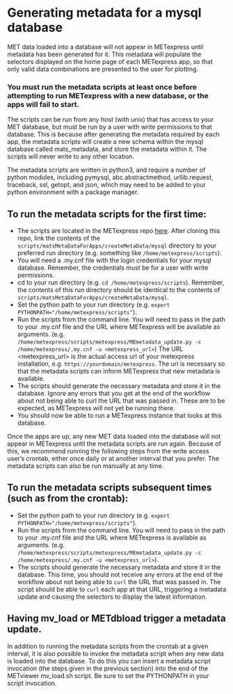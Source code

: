 # Generating metadata for a mysql database


MET data loaded into a database will not appear in METexpress until metadata has been generated for it. This metadata will populate the selectors displayed on the home page of each METexpress app, so that only valid data combinations are presented to the user for plotting. 

### You must run the metadata scripts at least once before attempting to run METexpress with a new database, or the apps will fail to start.


The scripts can be run from any host (with unix) that has access to your MET database, but must be run by a user with write permissions to that database. This is because after generating the metadata required by each app, the metadata scripts will create a new schema within the mysql database called mats_metadata, and store the metadata within it. The scripts will never write to any other location.


The metadata scripts are written in python3, and require a number of python modules, including pymysql, abc.abstractmethod, urllib.request, traceback, ssl, getopt, and json, which may need to be added to your python environment with a package manager.


## To run the metadata scripts for the first time:


- The scripts are located in the METexpress repo [here](https://github.com/dtcenter/METexpress/tree/master/scripts/matsMetaDataForApps/createMetaData/mysql/metexpress). After cloning this repo, link the contents of the `scripts/matsMetaDataForApps/createMetaData/mysql` directory to your preferred run directory (e.g. something like `/home/metexpress/scripts`).
- You will need a .my.cnf file with the login credentials for your mysql database. Remember, the credentials must be for a user with write permissions.
- cd to your run directory (e.g. `cd /home/metexpress/scripts`). Remember, the contents of this run directory should be identical to the contents of `scripts/matsMetaDataForApps/createMetaData/mysql`.
- Set the python path to your run directory (e.g.    `export PYTHONPATH="/home/metexpress/scripts"`).
- Run the scripts from the command line. You will need to pass in the path to your .my.cnf file and the URL where METexpress will be available as arguments. (e.g. `/home/metexpress/scripts/metexpress/MEmetadata_update.py -c /home/metexpress/.my.cnf -u <metexpress_url>`) The URL <metexpress_url> is the actual access url of your metexpress installation, e.g. `https://yourdomain/metexpress`. The url is necessary so that the metadata scripts can inform METexpress that new metadata is available.
- The scripts should generate the necessary metadata and store it in the database. Ignore any errors that you get at the end of the workflow about not being able to curl the URL that was passed in. These are to be expected, as METexpress will not yet be running there.
- You should now be able to run a METexpress instance that looks at this database.

Once the apps are up, any new MET data loaded into the database will not appear in METexpress until the metadata scripts are run again. Because of this, we recommend running the following steps from the write access user’s crontab, either once daily or at another interval that you prefer. The metadata scripts can also be run manually at any time.


## To run the metadata scripts subsequent times (such as from the crontab):


- Set the python path to your run directory (e.g. `export PYTHONPATH="/home/metexpress/scripts"`).
- Run the scripts from the command line. You will need to pass in the path to your .my.cnf file and the URL where METexpress is available as arguments. (e.g. `/home/metexpress/scripts/metexpress/MEmetadata_update.py -c /home/metexpress/.my.cnf -u <metexpress_url>`).
- The scripts should generate the necessary metadata and store it in the database. This time, you should not receive any errors at the end of the workflow about not being able to `curl` the URL that was passed in. The script should be able to `curl` each app at that URL, triggering a metadata update and causing the selectors to display the latest information.

## Having mv_load or METdbload trigger a metadata update.


In addition to running the metadata scripts from the crontab at a given interval, it is also possible to invoke the metadata script when any new data is loaded into the database. To do this you can insert a metadata script invocation (the steps given in the previous section) into the end of the METviewer mv_load.sh script. Be sure to set the PYTHONPATH in your script invocation.






